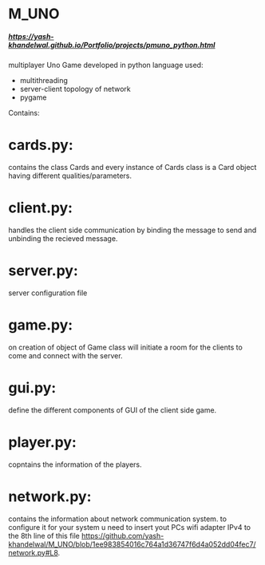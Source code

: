 # M_UNO 
##### https://yash-khandelwal.github.io/Portfolio/projects/pmuno_python.html

multiplayer Uno Game developed in python language 
used:
- multithreading 
- server-client topology of network
- pygame

Contains:
# cards.py: 
contains the class Cards and every instance of Cards class is a Card object having different qualities/parameters.
# client.py:
handles the client side communication by binding the message to send and unbinding the recieved message.
# server.py:
server configuration file
# game.py:
on creation of object of Game class will initiate a room for the clients to come and connect with the server.
# gui.py:
define the different components of GUI of the client side game.
# player.py:
copntains the information of the players.
# network.py:
contains the information about network communication system. to configure it for your system u need to insert yout PCs wifi adapter IPv4 to the 8th line of this file https://github.com/yash-khandelwal/M_UNO/blob/1ee983854016c764a1d36747f6d4a052dd04fec7/network.py#L8.
